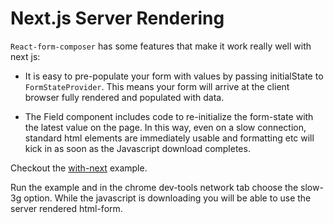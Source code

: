# Next.js Server Rendering

`React-form-composer` has some features that make it work really well with next js:

* It is easy to pre-populate your form with values by passing initialState to `FormStateProvider`. This means your form will arrive at the client browser fully rendered and populated with data.

* The Field component includes code to re-initialize the form-state with the latest value on the page. In this way, even on a slow connection, standard html elements are immediately usable and formatting etc will kick in as soon as the Javascript download completes.

Checkout the [with-next](https://github.com/chrisfield/react-form-composer/tree/master/examples/with-next) example.

Run the example and in the chrome dev-tools network tab choose the slow-3g option. While the javascript is downloading you will be able to use the server rendered html-form.